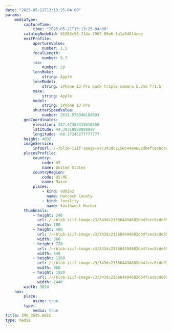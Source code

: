 ```yaml
---
date: "2025-05-21T13:13:25-04:00"
params:
    mediaType:
        captureTime:
            time: "2025-05-21T13:13:25-04:00"
        catalogNodeUid: 01983c58-214a-7967-89e6-1a1a94014cee
        exifProfile:
            apertureValue:
                number: 1.5
            focalLength:
                number: 5.7
            iso:
                number: 50
            lensMake:
                string: Apple
            lensModel:
                string: iPhone 13 Pro back triple camera 5.7mm f/1.5
            make:
                string: Apple
            model:
                string: iPhone 13 Pro
            shutterSpeedValue:
                number: 2631.578946184093
        geoCoordinates:
            elevation: 317.47387315516556
            latitude: 44.30318888888888
            longitude: -68.37245277777777
        height: 4032
        imageService:
            infoUrl: /~/blob-iiif-image-v3/343dc215664494682db4fcec8cde95169ebae0c064f67ff68384008b965bb0a3/info.json
        placesProfile:
            country:
                code: US
                name: United States
            countryRegion:
                code: US-ME
                name: Maine
            places:
                - kind: admin2
                  name: Hancock County
                - kind: locality
                  name: Southwest Harbor
        thumbnails:
            - height: 240
              url: /~/blob-iiif-image-v3/343dc215664494682db4fcec8cde95169ebae0c064f67ff68384008b965bb0a3/full/180%2C240/0/default.jpg
              width: 180
            - height: 480
              url: /~/blob-iiif-image-v3/343dc215664494682db4fcec8cde95169ebae0c064f67ff68384008b965bb0a3/full/360%2C480/0/default.jpg
              width: 360
            - height: 720
              url: /~/blob-iiif-image-v3/343dc215664494682db4fcec8cde95169ebae0c064f67ff68384008b965bb0a3/full/540%2C720/0/default.jpg
              width: 540
            - height: 1280
              url: /~/blob-iiif-image-v3/343dc215664494682db4fcec8cde95169ebae0c064f67ff68384008b965bb0a3/full/960%2C1280/0/default.jpg
              width: 960
            - height: 1920
              url: /~/blob-iiif-image-v3/343dc215664494682db4fcec8cde95169ebae0c064f67ff68384008b965bb0a3/full/1440%2C1920/0/default.jpg
              width: 1440
        width: 3024
    nav:
        place:
            us/me: true
        type:
            media: true
title: IMG_3545.HEIC
type: media
---
```

